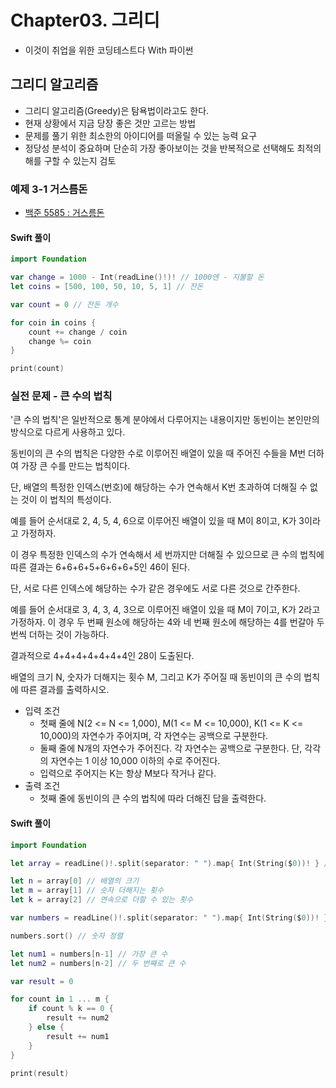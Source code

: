 # Chapter03. 그리디
- 이것이 취업을 위한 코딩테스트다 With 파이썬 

## 그리디 알고리즘
- 그리디 알고리즘(Greedy)은 탐욕법이라고도 한다.
- 현재 상황에서 지금 당장 좋은 것만 고르는 방법
- 문제를 풀기 위한 최소한의 아이디어를 떠올릴 수 있는 능력 요구
- 정당성 분석이 중요하며 단순히 가장 좋아보이는 것을 반복적으로 선택해도 최적의 해를 구할 수 있는지 검토

### 예제 3-1 거스름돈
- [백준 5585 : 거스름돈](https://www.acmicpc.net/problem/5585)

#### Swift 풀이
```swift
import Foundation

var change = 1000 - Int(readLine()!)! // 1000엔 - 지불할 돈
let coins = [500, 100, 50, 10, 5, 1] // 잔돈

var count = 0 // 잔돈 개수

for coin in coins {
    count += change / coin
    change %= coin
}

print(count)
```

### 실전 문제 - 큰 수의 법칙

'큰 수의 법칙'은 일반적으로 통계 분야에서 다루어지는 내용이지만 동빈이는 본인만의 방식으로 다르게 사용하고 있다.

동빈이의 큰 수의 법칙은 다양한 수로 이루어진 배열이 있을 때 주어진 수들을 M번 더하여 가장 큰 수를 만드는 법칙이다.

단, 배열의 특정한 인덱스(번호)에 해당하는 수가 연속해서 K번 초과하여 더해질 수 없는 것이 이 법칙의 특성이다.

예를 들어 순서대로 2, 4, 5, 4, 6으로 이루어진 배열이 있을 때 M이 8이고, K가 3이라고 가정하자.

이 경우 특정한 인덱스의 수가 연속해서 세 번까지만 더해질 수 있으므로 큰 수의 법칙에 따른 결과는 6+6+6+5+6+6+6+5인 46이 된다.

단, 서로 다른 인덱스에 해당하는 수가 같은 경우에도 서로 다른 것으로 간주한다.

예를 들어 순서대로 3, 4, 3, 4, 3으로 이루어진 배열이 있을 때 M이 7이고, K가 2라고 가정하자. 이 경우 두 번째 원소에 해당하는 4와 네 번째 원소에 해당하는 4를 번갈아 두 번씩 더하는 것이 가능하다.

결과적으로 4+4+4+4+4+4+4인 28이 도출된다.

배열의 크기 N, 숫자가 더해지는 횟수 M, 그리고 K가 주어질 때 동빈이의 큰 수의 법칙에 따른 결과를 출력하시오.

- 입력 조건
    - 첫째 줄에 N(2 <= N <= 1,000), M(1 <= M <= 10,000), K(1 <= K <= 10,000)의 자연수가 주어지며, 각 자연수는 공백으로 구분한다.
    - 둘째 줄에 N개의 자연수가 주어진다. 각 자연수는 공백으로 구분한다. 단, 각각의 자연수는 1 이상 10,000 이하의 수로 주어진다.
    - 입력으로 주어지는 K는 항상 M보다 작거나 같다.
- 출력 조건
    - 첫째 줄에 동빈이의 큰 수의 법칙에 따라 더해진 답을 출력한다.

#### Swift 풀이
```swift
import Foundation

let array = readLine()!.split(separator: " ").map{ Int(String($0))! } // 공백으로 구분하여 입력받기

let n = array[0] // 배열의 크기
let m = array[1] // 숫자 더해지는 횟수
let k = array[2] // 연속으로 더할 수 있는 횟수

var numbers = readLine()!.split(separator: " ").map{ Int(String($0))! } // 숫자 배열

numbers.sort() // 숫자 정렬

let num1 = numbers[n-1] // 가장 큰 수
let num2 = numbers[n-2] // 두 번째로 큰 수

var result = 0

for count in 1 ... m {
	if count % k == 0 {
		result += num2
	} else {
		result += num1
	}
}

print(result)
```